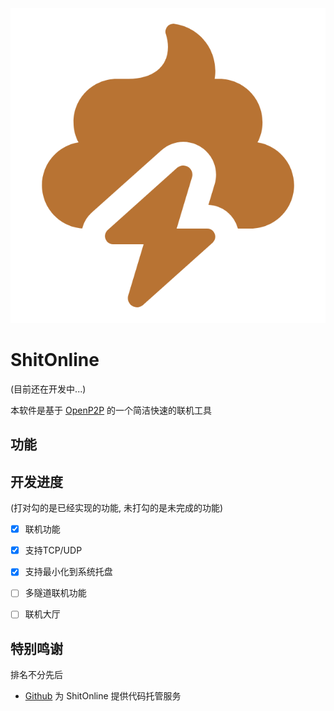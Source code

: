 ![logo](./icon.png)
# ShitOnline
(目前还在开发中...)

本软件是基于 [OpenP2P](https://github.com/openp2p-cn/openp2p) 的一个简洁快速的联机工具

## 功能
## 开发进度
(打对勾的是已经实现的功能, 未打勾的是未完成的功能)
- [x] 联机功能
- [x] 支持TCP/UDP
- [x] 支持最小化到系统托盘
- [ ] 多隧道联机功能
- [ ] 联机大厅


## 特别鸣谢
排名不分先后
- [Github](https://github.com/) 为 ShitOnline 提供代码托管服务

